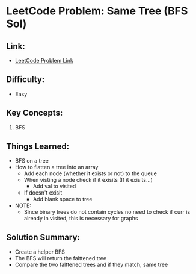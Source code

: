 # LeetCode Problem: Same Tree (BFS Sol)

## Link:

- [LeetCode Problem Link](https://leetcode.com/problems/same-tree/)

## Difficulty:

- Easy

## Key Concepts:

1. BFS

## Things Learned:

- BFS on a tree
- How to flatten a tree into an array
  - Add each node (whether it exists or not) to the queue
  - When visting a node check if it exisits (If it exisits...)
    - Add val to visited
  - If doesn't exisit
    - Add blank space to tree
- NOTE:
  - Since binary trees do not contain cycles no need to check if curr is already in visited, this is necessary for graphs

## Solution Summary:

- Create a helper BFS
- The BFS will return the falttened tree
- Compare the two falttened trees and if they match, same tree
